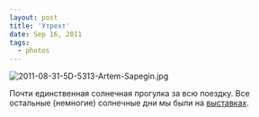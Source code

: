 ```yaml
---
layout: post
title: 'Утрехт'
date: Sep 16, 2011
tags:
  - photos
---
```


![2011-08-31-5D-5313-Artem-Sapegin.jpg](photo://184)

Почти единственная солнечная прогулка за всю поездку. Все остальные (немногие) солнечные дни мы были на [выставках](http://foto.mail.ru/mail/artem-sapegin/529).
